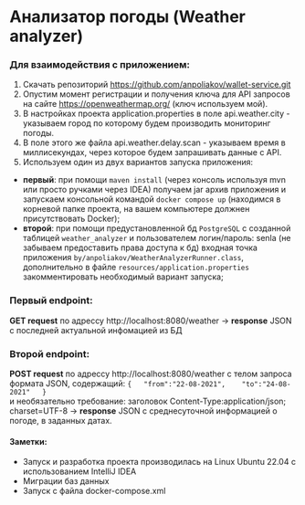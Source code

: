 # Анализатор погоды (Weather analyzer)

### **Для взаимодействия с приложением:**
1. Скачать репозиторий https://github.com/anpoliakov/wallet-service.git
2. Опустим момент регистрации и получения ключа для API запросов на сайте https://openweathermap.org/ (ключ используем мой).
3. В настройках проекта application.properties в поле api.weather.city - указываем город по которому будем производить мониторинг погоды.
4. В поле этого же файла api.weather.delay.scan - указываем время в миллисекундах, через которое будем запрашивать данные с API.
5. Используем один из двух вариантов запуска приложения:  
* **первый**: при помощи `maven install` (через консоль используя mvn или просто ручками через IDEA) получаем jar архив приложения и запускаем консольной командой `docker compose up` (находимся в корневой папке проекта, на вашем компьютере должнен присутствовать Docker);   
* **второй**: при помощи предустановленной бд `PostgreSQL` с созданной таблицей `weather_analyzer` и пользователем логин/пароль: senla (не забываем предоставить права доступа к бд) входная точка приложения `by/anpoliakov/WeatherAnalyzerRunner.class`, дополнительно в файле `resources/application.properties` закомментировать необходимый вариант запуска;

### Первый endpoint:
**GET request** по адрессу http://localhost:8080/weather -> **response** JSON с последней актуальной инфомацией из БД
  
### Второй endpoint:
**POST request** по адрессу http://localhost:8080/weather c телом запроса формата JSON, содержащий:
`{  
 "from":"22-08-2021",   
 "to":"24-08-2021"  
} `  
и необязательно требование: заголовок Content-Type:application/json; charset=UTF-8 -> **response** JSON с среднесуточной информацией о погоде, в заданных датах.

#### Заметки:
* Запуск и разработка проекта производилась на Linux Ubuntu 22.04 c использованием IntelliJ IDEA
* Миграции баз данных
* Запуск с файла docker-compose.xml
